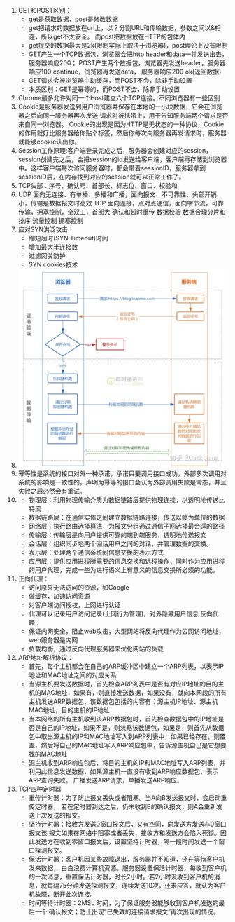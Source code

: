 1. GET和POST区别：
   - get是获取数据，post是修改数据
   - get把请求的数据放在url上，以？分割URL和传输数据，参数之间以&相连，所以get不太安全。
     而post把数据放在HTTP的包体内
   - get提交的数据最大是2k(限制实际上取决于浏览器)，post理论上没有限制
   - GET产生一个TCP数据包，浏览器会把http header和data一并发送出去，服务器响应200；
     POST产生两个数据包，浏览器先发送header，服务器响应100 continue，浏览器再发送data，
     服务器响应200 ok(返回数据)
   - GET请求会被浏览器主动缓存，而POST不会，除非手动设置
   - 本质区别：GET是幂等的，而POST不会，除非手动设置
2. Chrome最多允许对同一个Host建立六个TCP连接。不同浏览器有一些区别
3. Cookie是服务器发送到用户浏览器并保存在本地的一小块数据，它会在浏览器之后向同一服务器再次发送 请求时被携带上，用于告知服务端两个请求是否来自同一浏览器。
   Cookie的出现是因为HTTP是无状态的一种协议，Cookie的作用就好比服务器给你贴个标签，然后你每次向服务器再发请求时，服务器就能够cookie认出你。
4. Session工作原理:客户端登录完成之后，服务器会创建对应的session，session创建完之后，会把session的id发送给客户端，客户端再存储到浏览器中。这样客户端每次访问服务器时，都会带着sessionID，服务器拿到sessionID后，在内存找到对应的session就可以正常工作了。
5. TCP头部：序号、确认号、首部长、标志位、窗口、校验和
6. UDP 面向无连接、有单播、多播和广播，面向报文、不可靠性、头部开销小，传输是数据报文时高效
   TCP 面向连接，点对点通信，面向字节流，可靠传输，拥塞控制，全双工，首部大
   确认和超时重传 数据校验 数据合理分片和排序 流量控制 拥塞控制
7. 应对SYN洪泛攻击：
   - 缩短超时(SYN Timeout)时间
   - 增加最大半连接数
   - 过滤网关防护
   - SYN cookies技术
8. ![](https.png)
9. 幂等性是系统的接口对外一种承诺，承诺只要调用接口成功，外部多次调用对系统的影响是一致性的，声明为幂等的接口会认为外部调用失败是常态，并且失败之后必然会有重试。
10. - 物理层：利用物理传输介质为数据链路层提供物理连接，以透明地传送比特流
    - 数据链路层：在通信实体之间建立数据链路连接，传送以帧为单位的数据
    - 网络层：执行路由选择算法，为报文分组通过通信子网选择最合适的路径
    - 传输层：传输层是向用户提供可靠的端到端服务，透明地传送报文
    - 会话层：组织同步地两个回话用户之间的对话，并管理数据的交换。
    - 表示层：处理两个通信系统间信息交换的表示方式
    - 应用层：提供应用进程所需要的信息交换和远程操作，同时作为应用进程的用户代理，完成一些为进行语义上有意义的信息交换所必须的功能。
11. 正向代理：
    - 访问原来无法访问的资源，如Google
    - 做缓存，加速访问资源
    - 对客户端访问授权，上网进行认证
    - 代理可以记录用户访问记录(上网行为管理)，对外隐藏用户信息
    反向代理：
    - 保证内网安全，阻止web攻击，大型网站将反向代理作为公网访问地址，web服务器是内网
    - 负载均衡，通过反向代理服务器来优化网站的负载
12. ARP地址解析协议：
    - 首先，每个主机都会在自己的ARP缓冲区中建立一个ARP列表，以表示IP地址和MAC地址之间的对应关系
    - 当源主机要发送数据时，首先检查ARP列表中是否有对应IP地址的目的主机的MAC地址，如果有，则直接发送数据，如果没有，就向本网段的所有主机发送ARP数据包，该数据包包括的内容有：源主机IP地址、源主机MAC地址，目的主机的IP地址
    - 当本网络的所有主机收到该ARP数据包时，首先检查数据包中的IP地址是否是自己的IP地址，如果不是，则忽略该数据包，如果是，则首先从数据包中取出源主机的IP和MAC地址写入到ARP列表中，如果已经存在，则覆盖，然后将自己的MAC地址写入ARP响应包中，告诉源主机自己是它想要找的MAC地址
    - 源主机收到ARP响应包后，将目的主机的IP和MAC地址写入ARP列表，并利用此信息发送数据，如果源主机一直没有收到ARP响应数据包，表示ARP查询失败。
    广播发送ARP请求，单播发送ARP响应。
13. TCP四种定时器
    - 重传计时器：为了防止报文丢失或者阻塞。当A向B发送报文时，会启动重传定时器，
                  若在定时器到达之后，仍未收到B的确认报文，则A会重新发送上次发送的报文。
    - 坚持计时器：接收方发送0窗口报文后，又有空间，向发送方发送非0窗口报文该
                报文如果在网络中阻塞或者丢失，接收方和发送方会陷入死锁。因此发送方在收到零窗口报文后，设置坚持计时器，隔一段时间发送一个窗口探测报文。
    - 保活计时器：客户机因某些故障退出，服务器并不知道，还在等待客户机发来数据，
                 白白浪费计算机资源。服务器设置保活计时器，每收到客户机的一次消息，重置保活计时器，时长2小时。若2小时没收到客户机的消息，就每隔75分钟发送探测报文，连续发送10次，还未应答，就认为客户机故障，断开此次连接。
    - 时间等待计时器：2MSL 时间，为了保证服务器能够收到客户机发送的最后一个
                     确认报文；防止出现“已失效的连接请求报文”再次出现的情况。